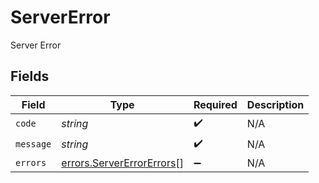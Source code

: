 # ServerError

Server Error


## Fields

| Field                                                                  | Type                                                                   | Required                                                               | Description                                                            |
| ---------------------------------------------------------------------- | ---------------------------------------------------------------------- | ---------------------------------------------------------------------- | ---------------------------------------------------------------------- |
| `code`                                                                 | *string*                                                               | :heavy_check_mark:                                                     | N/A                                                                    |
| `message`                                                              | *string*                                                               | :heavy_check_mark:                                                     | N/A                                                                    |
| `errors`                                                               | [errors.ServerErrorErrors](../../models/errors/servererrorerrors.md)[] | :heavy_minus_sign:                                                     | N/A                                                                    |